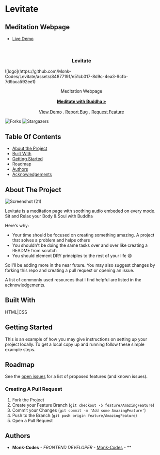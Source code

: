 # Levitate
## Meditation Webpage
- [Live Demo](https://levitate-budhha.netlify.app/)
<br/>
<p align="center">
  <a href="https://github.com/MonkCodes/Levitate">
  </a>
  <h3 align="center">Levitate</h3>
  ![logo](https://github.com/Monk-Codes/Levitate/assets/84877191/e51cb017-8d9c-4ea3-9cfb-7d9aca592ee1)

  <p align="center">
    Meditation Webpage
    <br/>
    <br/>
    <a href="https://github.com/MonkCodes/Levitate"><strong>Meditate with Buddha »</strong></a>
    <br/>
    <br/>
    <a href="https://github.com/MonkCodes/Levitate">View Demo</a>
    .
    <a href="https://github.com/MonkCodes/Levitate/issues">Report Bug</a>
    .
    <a href="https://github.com/MonkCodes/Levitate/issues">Request Feature</a>
  </p>
</p>

![Forks](https://img.shields.io/github/forks/MonkCodes/Levitate?style=social) ![Stargazers](https://img.shields.io/github/stars/MonkCodes/Levitate?style=social) 

## Table Of Contents

* [About the Project](#about-the-project)
* [Built With](#built-with)
* [Getting Started](#getting-started)
* [Roadmap](#roadmap)
* [Authors](#authors)
* [Acknowledgements](#acknowledgements)

## About The Project

![Screenshot (21)](https://github.com/Monk-Codes/Levitate/assets/84877191/aa40d40a-79da-4783-9236-a1a2d84ea8eb)

Levitate is a meditation page with soothing audio embeded on every mode.
Sit and Relax your Body & Soul with Buddha

Here's why:

* Your time should be focused on creating something amazing. A project that solves a problem and helps others
* You shouldn't be doing the same tasks over and over like creating a README from scratch
* You should element DRY principles to the rest of your life :smile:

 So I'll be adding more in the near future. You may also suggest changes by forking this repo and creating a pull request or opening an issue.

A list of commonly used resources that I find helpful are listed in the acknowledgements.

## Built With

HTML|CSS 
## Getting Started

This is an example of how you may give instructions on setting up your project locally.
To get a local copy up and running follow these simple example steps.

## Roadmap

See the [open issues](https://github.com/MonkCodes//issues) for a list of proposed features (and known issues).

### Creating A Pull Request

1. Fork the Project
2. Create your Feature Branch (`git checkout -b feature/AmazingFeature`)
3. Commit your Changes (`git commit -m 'Add some AmazingFeature'`)
4. Push to the Branch (`git push origin feature/AmazingFeature`)
5. Open a Pull Request

## Authors

* **Monk-Codes** - *FRONTEND DEVELOPER* - [Monk-Codes](https://github.com/Monk-Codes) - **
